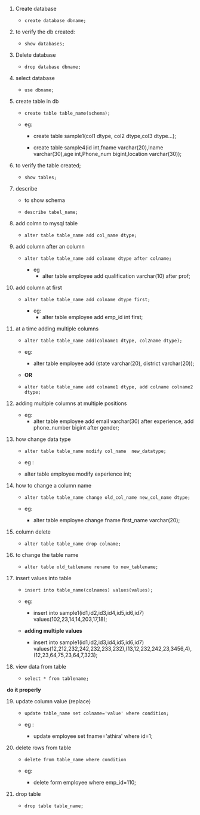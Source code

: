 


1. Create database

	- ``create database dbname;``

2. to verify the db created:

	- ``show databases;``

3. Delete database
		
	- ``drop database dbname;``

4. select database

	- ``use dbname;``	

5. create table in db

	- ``create table table_name(schema);``

	- eg:
	 	- create table sample1(col1 dtype, col2 dtype,col3 dtype...);

		- create table sample4(id int,fname varchar(20),lname varchar(30),age int,Phone_num bigint,location varchar(30));

6. to verify the table created;

	- ``show tables;``

7. describe
	- to show schema	

	- ``describe tabel_name;``

8. add colmn to mysql table
	
	- ``alter table table_name add col_name dtype;``

9. add column after an column

	- ``alter table table_name add colname dtype after colname;``

		- eg 
          - alter table employee add qualification varchar(10) after prof;

10. add column at first 
	
	- ``alter table table_name add colname dtype first;``

		- eg: 
          - alter table employee add emp_id int first;

11. at a time adding multiple columns

	- ``alter table table_name add(colname1 dtype, col2name dtype);``

	- eg: 
      - alter table employee add (state varchar(20), district varchar(20));

	- **OR**
	
	- ``alter table table_name add colname1 dtype, add colname colname2 dtype;``


12. adding multiple columns at multiple positions

	- eg:
      - alter table employee add email varchar(30) after experience, add phone_number bigint after gender;



13. how change data type

	- ``alter table table_name modify col_name  new_datatype;``

	- 	eg : 
      - alter table employee modify experience int;

14. how to change a column name

	- ``alter table table_name change old_col_name new_col_name dtype;``

	- eg: 
      - alter table employee change fname first_name varchar(20);

15. column delete

	- ``alter table table_name drop colname;``


16. to change the table name

	- ``alter table old_tablename rename to new_tablename;``

17. insert values into table

	- ``insert into table_name(colnames) values(values);``

	- eg:
      - insert into sample1(id1,id2,id3,id4,id5,id6,id7) values(102,23,14,14,203,17,18);

	- **adding  multiple values**
 		- insert into sample1(id1,id2,id3,id4,id5,id6,id7) values(12,212,232,242,232,233,232),(13,12,232,242,23,3456,4),(12,23,64,75,23,64,7,323);



18. view data from table

	- ``select * from tablename;``


**do it properly** 

19. update column value (replace)

	- ``update table_name set colname='value' where condition;``
	
	- eg : 
      - update employee set fname='athira' where id=1;


20. delete rows from table

	- ``delete from table_name where condition``

	- eg:
      - delete form employee where emp_id=110;


21. drop table

	- ``drop table table_name;``

